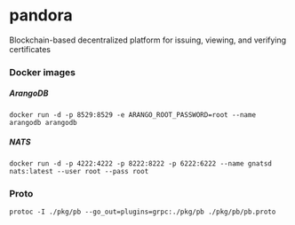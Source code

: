# pandora
Blockchain-based decentralized platform for issuing, viewing, and verifying certificates

### Docker images
##### ArangoDB
`docker run -d -p 8529:8529 -e ARANGO_ROOT_PASSWORD=root --name arangodb arangodb`
##### NATS
`docker run -d -p 4222:4222 -p 8222:8222 -p 6222:6222 --name gnatsd nats:latest --user root --pass root`
### Proto
`protoc -I ./pkg/pb --go_out=plugins=grpc:./pkg/pb ./pkg/pb/pb.proto`
